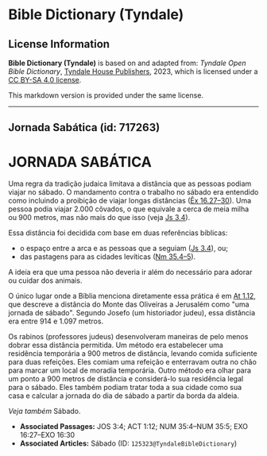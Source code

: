 # Bible Dictionary (Tyndale)

## License Information

**Bible Dictionary (Tyndale)** is based on and adapted from: _Tyndale Open Bible Dictionary_, [Tyndale House Publishers](https://tyndaleopenresources.com/), 2023, which is licensed under a [CC BY-SA 4.0 license](https://creativecommons.org/licenses/by-sa/4.0/legalcode.en).

This markdown version is provided under the same license.



--------------------------------

## Jornada Sabática (id: 717263)

JORNADA SABÁTICA
================

Uma regra da tradição judaica limitava a distância que as pessoas podiam viajar no sábado. O mandamento contra o trabalho no sábado era entendido como incluindo a proibição de viajar longas distâncias ([Êx 16\.27–30](https://ref.ly/Exod16:27-Exod16:30)). Uma pessoa podia viajar 2\.000 côvados, o que equivale a cerca de meia milha ou 900 metros, mas não mais do que isso (veja [Js 3\.4](https://ref.ly/Josh3:4)).

Essa distância foi decidida com base em duas referências bíblicas:

* o espaço entre a arca e as pessoas que a seguiam ([Js 3\.4](https://ref.ly/Josh3:4)), ou;
* das pastagens para as cidades levíticas ([Nm 35\.4–5](https://ref.ly/Num35:4-Num35:5)).

A ideia era que uma pessoa não deveria ir além do necessário para adorar ou cuidar dos animais.

O único lugar onde a Bíblia menciona diretamente essa prática é em [At 1\.12](https://ref.ly/Acts1:12), que descreve a distância do Monte das Oliveiras a Jerusalém como "uma jornada de sábado". Segundo Josefo (um historiador judeu), essa distância era entre 914 e 1\.097 metros.

Os rabinos (professores judeus) desenvolveram maneiras de pelo menos dobrar essa distância permitida. Um método era estabelecer uma residência temporária a 900 metros de distância, levando comida suficiente para duas refeições. Eles comiam uma refeição e enterravam outra no chão para marcar um local de moradia temporária. Outro método era olhar para um ponto a 900 metros de distância e considerá\-lo sua residência legal para o sábado. Eles também podiam tratar toda a sua cidade como sua casa e calcular a jornada do dia de sábado a partir da borda da aldeia.

*Veja também* Sábado.

* **Associated Passages:** JOS 3:4; ACT 1:12; NUM 35:4–NUM 35:5; EXO 16:27–EXO 16:30
* **Associated Articles:** Sábado (ID: `125323@TyndaleBibleDictionary`)

